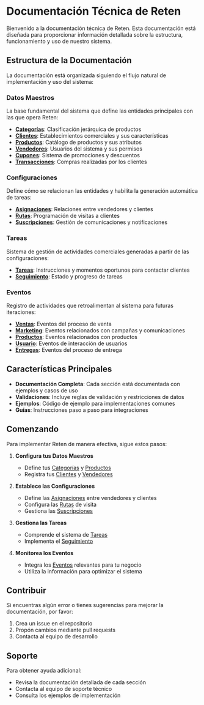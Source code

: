 # Documentación Técnica de Reten

Bienvenido a la documentación técnica de Reten. Esta documentación está diseñada para proporcionar información detallada sobre la estructura, funcionamiento y uso de nuestro sistema.

## Estructura de la Documentación

La documentación está organizada siguiendo el flujo natural de implementación y uso del sistema:

### Datos Maestros

La base fundamental del sistema que define las entidades principales con las que opera Reten:

- **[Categorías](master-data/category/README.md)**: Clasificación jerárquica de productos
- **[Clientes](master-data/client/README.md)**: Establecimientos comerciales y sus características
- **[Productos](master-data/product/README.md)**: Catálogo de productos y sus atributos
- **[Vendedores](master-data/seller/README.md)**: Usuarios del sistema y sus permisos
- **[Cupones](master-data/coupon/README.md)**: Sistema de promociones y descuentos
- **[Transacciones](master-data/transactions/README.md)**: Compras realizadas por los clientes

### Configuraciones

Define cómo se relacionan las entidades y habilita la generación automática de tareas:

- **[Asignaciones](settings/assignments/README.md)**: Relaciones entre vendedores y clientes
- **[Rutas](settings/routes/README.md)**: Programación de visitas a clientes
- **[Suscripciones](settings/subscription/README.md)**: Gestión de comunicaciones y notificaciones

### Tareas

Sistema de gestión de actividades comerciales generadas a partir de las configuraciones:

- **[Tareas](tasks/README.md)**: Instrucciones y momentos oportunos para contactar clientes
- **[Seguimiento](tasks/tracking/README.md)**: Estado y progreso de tareas

### Eventos

Registro de actividades que retroalimentan al sistema para futuras iteraciones:

- **[Ventas](events/sales_events.md)**: Eventos del proceso de venta
- **[Marketing](events/marketing_events.md)**: Eventos relacionados con campañas y comunicaciones
- **[Productos](events/product_events.md)**: Eventos relacionados con productos
- **[Usuario](events/user_events.md)**: Eventos de interacción de usuarios
- **[Entregas](events/delivery_events.md)**: Eventos del proceso de entrega

## Características Principales

- **Documentación Completa**: Cada sección está documentada con ejemplos y casos de uso
- **Validaciones**: Incluye reglas de validación y restricciones de datos
- **Ejemplos**: Código de ejemplo para implementaciones comunes
- **Guías**: Instrucciones paso a paso para integraciones

## Comenzando

Para implementar Reten de manera efectiva, sigue estos pasos:

1. **Configura tus Datos Maestros**
   - Define tus [Categorías](master-data/category/README.md) y [Productos](master-data/product/README.md)
   - Registra tus [Clientes](master-data/client/README.md) y [Vendedores](master-data/seller/README.md)

2. **Establece las Configuraciones**
   - Define las [Asignaciones](settings/assignments/README.md) entre vendedores y clientes
   - Configura las [Rutas](settings/routes/README.md) de visita
   - Gestiona las [Suscripciones](settings/subscription/README.md)

3. **Gestiona las Tareas**
   - Comprende el sistema de [Tareas](tasks/README.md)
   - Implementa el [Seguimiento](tasks/tracking/README.md)

4. **Monitorea los Eventos**
   - Integra los [Eventos](events/README.md) relevantes para tu negocio
   - Utiliza la información para optimizar el sistema

## Contribuir

Si encuentras algún error o tienes sugerencias para mejorar la documentación, por favor:

1. Crea un issue en el repositorio
2. Propón cambios mediante pull requests
3. Contacta al equipo de desarrollo

## Soporte

Para obtener ayuda adicional:

- Revisa la documentación detallada de cada sección
- Contacta al equipo de soporte técnico
- Consulta los ejemplos de implementación
